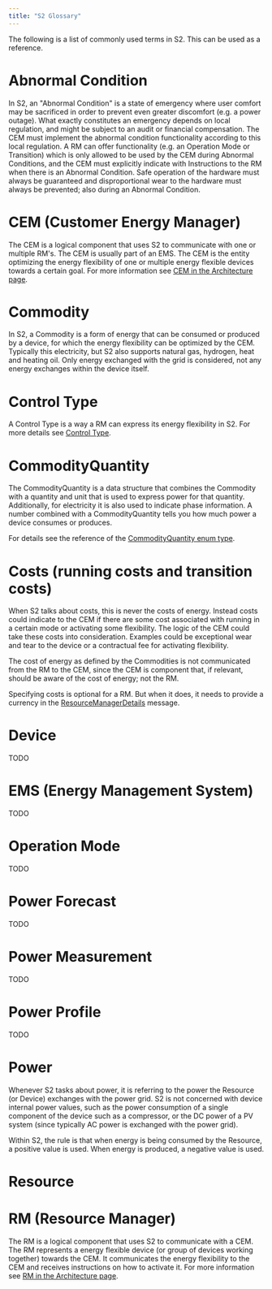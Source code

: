 ```yaml
---
title: "S2 Glossary"
---
```


The following is a list of commonly used terms in S2. This can be used as a reference.

# Abnormal Condition
In S2, an "Abnormal Condition" is a state of emergency where user comfort may be sacrificed in order to prevent even greater discomfort (e.g. a power outage). What exactly constitutes an emergency depends on local regulation, and might be subject to an audit or financial compensation. The CEM must implement the abnormal condition functionality according to this local regulation. A RM can offer functionality (e.g. an Operation Mode or Transition) which is only allowed to be used by the CEM during Abnormal Conditions, and the CEM must explicitly indicate with Instructions to the RM when there is an Abnormal Condition. Safe operation of the hardware must always be guaranteed and disproportional wear to the hardware must always be prevented; also during an Abnormal Condition.

# CEM (Customer Energy Manager)
The CEM is a logical component that uses S2 to communicate with one or multiple RM's. The CEM is usually part of an EMS. The CEM is the entity optimizing the energy flexibility of one or multiple energy flexible devices towards a certain goal. For more information see [CEM in the Architecture page](https://github.com/flexiblepower/s2-ws-json/wiki/Architecture#customer-energy-manager-cem).

# Commodity
In S2, a Commodity is a form of energy that can be consumed or produced by a device, for which the energy flexibility can be optimized by the CEM. Typically this electricity, but S2 also supports natural gas, hydrogen, heat and heating oil. Only energy exchanged with the grid is considered, not any energy exchanges within the device itself.

# Control Type
A Control Type is a way a RM can express its energy flexibility in S2. For more details see [Control Type](https://github.com/flexiblepower/s2-ws-json/wiki/Control_Types#control-types).

# CommodityQuantity
The CommodityQuantity is a data structure that combines the Commodity with a quantity and unit that is used to express power for that quantity. Additionally, for electricity it is also used to indicate phase information. A number combined with a CommodityQuantity tells you how much power a device consumes or produces.

For details see the reference of the [CommodityQuantity enum type](https://github.com/flexiblepower/s2-ws-json/wiki/Common_messages#commodityquantity).

# Costs (running costs and transition costs)
When S2 talks about costs, this is never the costs of energy. Instead costs could indicate to the CEM if there are some cost associated with running in a certain mode or activating some flexibility. The logic of the CEM could take these costs into consideration. Examples could be exceptional wear and tear to the device or a contractual fee for activating flexibility.

The cost of energy as defined by the Commodities is not communicated from the RM to the CEM, since the CEM is component that, if relevant, should be aware of the cost of energy; not the RM.

Specifying costs is optional for a RM. But when it does, it needs to provide a currency in the [ResourceManagerDetails](https://github.com/flexiblepower/s2-ws-json/wiki/Common_messages#resourcemanagerdetails) message.

# Device
TODO

# EMS (Energy Management System)
TODO

# Operation Mode
TODO

# Power Forecast
TODO

# Power Measurement
TODO

# Power Profile
TODO

# Power
Whenever S2 tasks about power, it is referring to the power the Resource (or Device) exchanges with the power grid. S2 is not concerned with device internal power values, such as the power consumption of a single component of the device such as a compressor, or the DC power of a PV system (since typically AC power is exchanged with the power grid).

Within S2, the rule is that when energy is being consumed by the Resource, a positive value is used. When energy is produced, a negative value is used.

# Resource

# RM (Resource Manager)
The RM is a logical component that uses S2 to communicate with a CEM. The RM represents a energy flexible device (or group of devices working together) towards the CEM. It communicates the energy flexibility to the CEM and receives instructions on how to activate it. For more information see [RM in the Architecture page](https://github.com/flexiblepower/s2-ws-json/wiki/Architecture#resource-manager-rm).